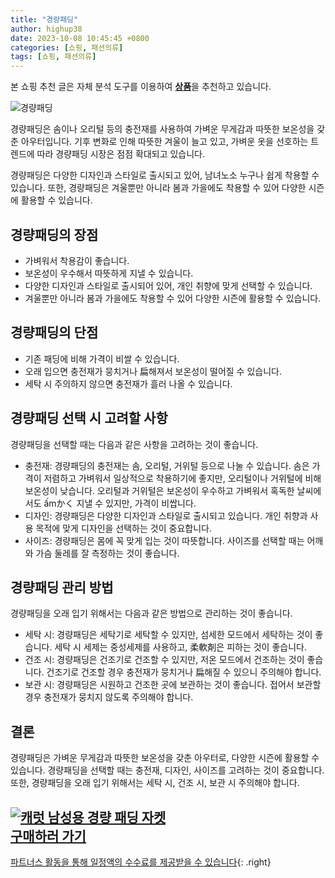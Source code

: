 ```yaml
---
title: "경량패딩"
author: highup38
date: 2023-10-08 10:45:45 +0800
categories: [쇼핑, 패션의류]
tags: [쇼핑, 패션의류]
---
```


본 쇼핑 추천 글은 자체 분석 도구를 이용하여 [**상품**](https://link.coupang.com/a/bao1ui)을 추천하고 있습니다.


![경량패딩](https://source.unsplash.com/1600x900/?패딩)

경량패딩은 솜이나 오리털 등의 충전재를 사용하여 가벼운 무게감과 따뜻한 보온성을 갖춘 아우터입니다. 기후 변화로 인해 따뜻한 겨울이 늘고 있고, 가벼운 옷을 선호하는 트렌드에 따라 경량패딩 시장은 점점 확대되고 있습니다.

경량패딩은 다양한 디자인과 스타일로 출시되고 있어, 남녀노소 누구나 쉽게 착용할 수 있습니다. 또한, 경량패딩은 겨울뿐만 아니라 봄과 가을에도 착용할 수 있어 다양한 시즌에 활용할 수 있습니다.

## 경량패딩의 장점

* 가벼워서 착용감이 좋습니다.
* 보온성이 우수해서 따뜻하게 지낼 수 있습니다.
* 다양한 디자인과 스타일로 출시되어 있어, 개인 취향에 맞게 선택할 수 있습니다.
* 겨울뿐만 아니라 봄과 가을에도 착용할 수 있어 다양한 시즌에 활용할 수 있습니다.

## 경량패딩의 단점

* 기존 패딩에 비해 가격이 비쌀 수 있습니다.
* 오래 입으면 충전재가 뭉치거나 扁해져서 보온성이 떨어질 수 있습니다.
* 세탁 시 주의하지 않으면 충전재가 흘러 나올 수 있습니다.

## 경량패딩 선택 시 고려할 사항

경량패딩을 선택할 때는 다음과 같은 사항을 고려하는 것이 좋습니다.

* 충전재: 경량패딩의 충전재는 솜, 오리털, 거위털 등으로 나눌 수 있습니다. 솜은 가격이 저렴하고 가벼워서 일상적으로 착용하기에 좋지만, 오리털이나 거위털에 비해 보온성이 낮습니다. 오리털과 거위털은 보온성이 우수하고 가벼워서 혹독한 날씨에서도  ấmかく 지낼 수 있지만, 가격이 비쌉니다.
* 디자인: 경량패딩은 다양한 디자인과 스타일로 출시되고 있습니다. 개인 취향과 사용 목적에 맞게 디자인을 선택하는 것이 중요합니다.
* 사이즈: 경량패딩은 몸에 꼭 맞게 입는 것이 따뜻합니다. 사이즈를 선택할 때는 어깨와 가슴 둘레를 잘 측정하는 것이 좋습니다.

## 경량패딩 관리 방법

경량패딩을 오래 입기 위해서는 다음과 같은 방법으로 관리하는 것이 좋습니다.

* 세탁 시: 경량패딩은 세탁기로 세탁할 수 있지만, 섬세한 모드에서 세탁하는 것이 좋습니다. 세탁 시 세제는 중성세제를 사용하고, 柔軟剤은 피하는 것이 좋습니다.
* 건조 시: 경량패딩은 건조기로 건조할 수 있지만, 저온 모드에서 건조하는 것이 좋습니다. 건조기로 건조할 경우 충전재가 뭉치거나 扁해질 수 있으니 주의해야 합니다.
* 보관 시: 경량패딩은 시원하고 건조한 곳에 보관하는 것이 좋습니다. 접어서 보관할 경우 충전재가 뭉치지 않도록 주의해야 합니다.

## 결론

경량패딩은 가벼운 무게감과 따뜻한 보온성을 갖춘 아우터로, 다양한 시즌에 활용할 수 있습니다. 경량패딩을 선택할 때는 충전재, 디자인, 사이즈를 고려하는 것이 중요합니다. 또한, 경량패딩을 오래 입기 위해서는 세탁 시, 건조 시, 보관 시 주의해야 합니다.

[![캐럿 남성용 경량 패딩 자켓](https://thumbnail9.coupangcdn.com/thumbnails/remote/230x230ex/image/retail/images/2220460223953644-bc8921c0-d40f-4097-b881-ca03ba194556.jpg "캐럿 남성용 경량 패딩 자켓")](https://link.coupang.com/re/AFFSDP?lptag=AF1030537&subid=&pageKey=2111547303&traceid=V0-153&itemId=3586763453&vendorItemId=71572558508)
<br>
[**구매하러 가기**](https://link.coupang.com/re/AFFSDP?lptag=AF1030537&subid=&pageKey=2111547303&traceid=V0-153&itemId=3586763453&vendorItemId=71572558508)
---
[파트너스 활동을 통해 일정액의 수수료를 제공받을 수 있습니다](https://link.coupang.com/a/bao1ui){: .right}